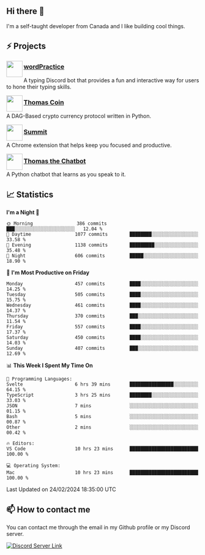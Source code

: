 <h2>Hi there 👋</h2>

<p>I'm a self-taught developer from Canada and I like building cool things.</p>

<h2>⚡ Projects</h2>

<img align="left" src="https://i.imgur.com/BIzs17V.png" width="42" height="42" />
<h3><a target="_blank" href="https://wordpractice.principle.sh/">wordPractice</a></h3>
<p>A typing Discord bot that provides a fun and interactive way for users to hone their typing skills.</p>

<img align="left" src="https://i.imgur.com/4FdQpgN.png" width="42" height="42" />
<h3><a href="https://github.com/principle105/thomas-coin">Thomas Coin</a></h3>
<p>A DAG-Based crypto currency protocol written in Python.</p>

<img align="left" src="https://i.imgur.com/Ly8Atho.png" width="42" height="42" />
<h3><a href="https://summit.sh/">Summit</a></h3>
<p>A Chrome extension that helps keep you focused and productive.</p>

<img align="left" src="https://i.imgur.com/hA9YF2s.png" width="42" height="42" />
<h3><a href="https://github.com/principle105/thomasthechatbot">Thomas the Chatbot</a></h3>
<p>A Python chatbot that learns as you speak to it.</p>

<h2>📈 Statistics</h2>

<!--START_SECTION:waka-->
**I'm a Night 🦉** 

```text
🌞 Morning                386 commits         ███░░░░░░░░░░░░░░░░░░░░░░   12.04 % 
🌆 Daytime                1077 commits        ████████░░░░░░░░░░░░░░░░░   33.58 % 
🌃 Evening                1138 commits        █████████░░░░░░░░░░░░░░░░   35.48 % 
🌙 Night                  606 commits         █████░░░░░░░░░░░░░░░░░░░░   18.90 % 
```
📅 **I'm Most Productive on Friday** 

```text
Monday                   457 commits         ████░░░░░░░░░░░░░░░░░░░░░   14.25 % 
Tuesday                  505 commits         ████░░░░░░░░░░░░░░░░░░░░░   15.75 % 
Wednesday                461 commits         ████░░░░░░░░░░░░░░░░░░░░░   14.37 % 
Thursday                 370 commits         ███░░░░░░░░░░░░░░░░░░░░░░   11.54 % 
Friday                   557 commits         ████░░░░░░░░░░░░░░░░░░░░░   17.37 % 
Saturday                 450 commits         ████░░░░░░░░░░░░░░░░░░░░░   14.03 % 
Sunday                   407 commits         ███░░░░░░░░░░░░░░░░░░░░░░   12.69 % 
```


📊 **This Week I Spent My Time On** 

```text
💬 Programming Languages: 
Svelte                   6 hrs 39 mins       ████████████████░░░░░░░░░   64.15 % 
TypeScript               3 hrs 25 mins       ████████░░░░░░░░░░░░░░░░░   33.03 % 
JSON                     7 mins              ░░░░░░░░░░░░░░░░░░░░░░░░░   01.15 % 
Bash                     5 mins              ░░░░░░░░░░░░░░░░░░░░░░░░░   00.87 % 
Other                    2 mins              ░░░░░░░░░░░░░░░░░░░░░░░░░   00.42 % 

🔥 Editors: 
VS Code                  10 hrs 23 mins      █████████████████████████   100.00 % 

💻 Operating System: 
Mac                      10 hrs 23 mins      █████████████████████████   100.00 % 
```


 Last Updated on 24/02/2024 18:35:00 UTC
<!--END_SECTION:waka-->

<h2>📫 How to contact me</h2>

You can contact me through the email in my Github profile or my Discord server.

[![Discord Server Link](https://dcbadge.vercel.app/api/server/DHnk46C)](https://discord.gg/DHnk46C)

